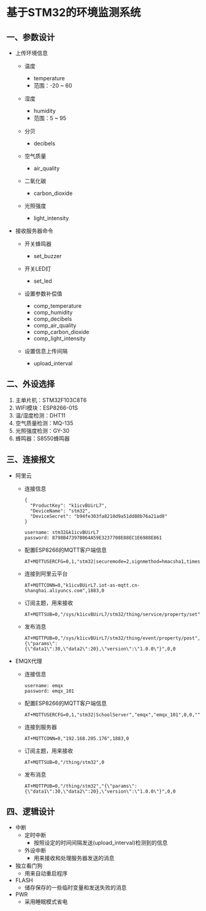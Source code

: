 # 基于STM32的环境监测系统



## 一、参数设计

- 上传环境信息
  - 温度
    - temperature
    - 范围：-20 ~ 60

  - 湿度
    - humidity
    - 范围：5 ~ 95

  - 分贝
    - decibels

  - 空气质量
    - air_quality

  - 二氧化碳
    - carbon_dioxide

  - 光照强度
    - light_intensity

- 接收服务器命令
  - 开关蜂鸣器
    - set_buzzer

  - 开关LED灯
    - set_led

  - 设置参数补偿值
    - comp_temperature
    - comp_humidity
    - comp_decibels
    - comp_air_quality
    - comp_carbon_dioxide
    - comp_light_intensity

  - 设置信息上传间隔
    - upload_interval




## 二、外设选择

1. 主单片机：STM32F103C8T6
2. WIFI模块：ESP8266-01S
3. 温/湿度检测：DHT11
4. 空气质量检测：MQ-135
5. 光照强度检测：GY-30
6. 蜂鸣器：S8550蜂鸣器



## 三、连接报文

- 阿里云

  - 连接信息

    ```
    {
      "ProductKey": "k1icvBUirL7",
      "DeviceName": "stm32",
      "DeviceSecret": "b94fe303fa8210d9a51dd88b76a21ad8"
    }
    
    username: stm32&k1icvBUirL7
    password: 8798B47397B064A59E3237708E88EC1E6988E861
    ```

  - 配置ESP8266的MQTT客户端信息

    ```
    AT+MQTTUSERCFG=0,1,"stm32|securemode=2,signmethod=hmacsha1,timestamp=1687594902069|","stm32&k1icvBUirL7","b94fe303fa8210d9a51dd88b76a21ad8",0,0,""
    ```

  - 连接到阿里云平台

    ```
    AT+MQTTCONN=0,"k1icvBUirL7.iot-as-mqtt.cn-shanghai.aliyuncs.com",1883,0
    ```

  - 订阅主题，用来接收

    ```
    AT+MQTTSUB=0,"/sys/k1icvBUirL7/stm32/thing/service/property/set",0
    ```

  - 发布消息

    ```
    AT+MQTTPUB=0,"/sys/k1icvBUirL7/stm32/thing/event/property/post","{\"params\":{\"data1\":30,\"data2\":20},\"version\":\"1.0.0\"}",0,0
    ```

- EMQX代理

  - 连接信息

    ```
    username: emqx
    password: emqx_101
    ```

  - 配置ESP8266的MQTT客户端信息

    ```
    AT+MQTTUSERCFG=0,1,"stm32|SchoolServer","emqx","emqx_101",0,0,""
    ```

  - 连接到服务器

    ```
    AT+MQTTCONN=0,"192.168.205.176",1883,0
    ```

  - 订阅主题，用来接收

    ```
    AT+MQTTSUB=0,"/thing/stm32",0
    ```

  - 发布消息

    ```
    AT+MQTTPUB=0,"/thing/stm32","{\"params\":{\"data1\":30,\"data2\":20},\"version\":\"1.0.0\"}",0,0
    ```

    

## 四、逻辑设计

- 中断
  - 定时中断
    - 按照设定的时间间隔发送(upload_interval)检测到的信息
  - 外设中断
    - 用来接收和处理服务器发送的消息
- 独立看门狗
  - 用来自动重启程序
- FLASH
  - 储存保存的一些临时变量和发送失败的消息
- PWR
  - 采用睡眠模式省电

